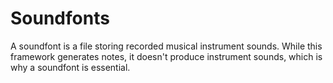 # Soundfonts

A soundfont is a file storing recorded musical instrument sounds. 
While this framework generates notes, it doesn't produce instrument sounds, which is why a soundfont is essential.